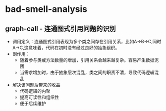 # bad-smell-analysis

## graph-call - 连通图式引用问题的识别
* 调用定义：连通图式引用表现为多个类之间存在引用关系，比如A->B->C,同时A->C,这意味着，代码在初时没有经过良好的抽象组织。
* 副作用：
    * 随着参与类或方法数量的增加，引用关系会越来越复杂。容易产生数据泥团
    * 当需求增加时，由于抽象层次混乱，类之间的职责不清，导致代码逻辑混乱
* 解决该问题后带来的收益
    * 代码逻辑的内聚
    * 提高可读性和组织性
    * 便于后续维护